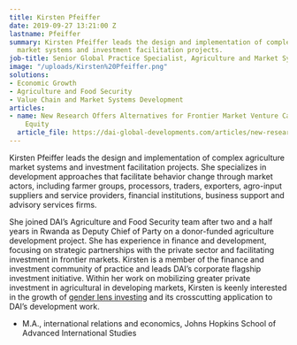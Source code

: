 ```yaml
---
title: Kirsten Pfeiffer
date: 2019-09-27 13:21:00 Z
lastname: Pfeiffer
summary: Kirsten Pfeiffer leads the design and implementation of complex agriculture
  market systems and investment facilitation projects.
job-title: Senior Global Practice Specialist, Agriculture and Market Systems
image: "/uploads/Kirsten%20Pfeiffer.png"
solutions:
- Economic Growth
- Agriculture and Food Security
- Value Chain and Market Systems Development
articles:
- name: New Research Offers Alternatives for Frontier Market Venture Capital and Private
    Equity
  article_file: https://dai-global-developments.com/articles/new-research-offers-alternatives-for-frontier-markets
---
```


Kirsten Pfeiffer leads the design and implementation of complex agriculture market systems and investment facilitation projects. She specializes in development approaches that facilitate behavior change through market actors, including farmer groups, processors, traders, exporters, agro-input suppliers and service providers, financial institutions, business support and advisory services firms. 

She joined DAI’s Agriculture and Food Security team after two and a half years in Rwanda as Deputy Chief of Party on a donor-funded agriculture development project. She has experience in finance and development, focusing on strategic partnerships with the private sector and facilitating investment in frontier markets. Kirsten is a member of the finance and investment community of practice and leads DAI’s corporate flagship investment initiative. Within her work on mobilizing greater private investment in agricultural in developing markets, Kirsten is keenly interested in the growth of [gender lens investing](https://dai-global-developments.com/articles/invest-on-the-frontier-of-gender-lens-investing) and its crosscutting application to DAI’s development work.

* M.A., international relations and economics, Johns Hopkins School of Advanced International Studies 